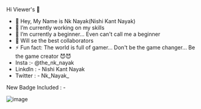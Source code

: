 Hi Viewer's 👋
- 👀 Hey, My Name is Nk Nayak(Nishi Kant Nayak)
- 🔭 I’m currently working on my skills
- 🌱 I’m currently a beginner... Even can't call me a beginner
- 👯 Will se the best collaborators
- ⚡ Fun fact: The world is full of gamer... Don't be the game changer... Be the game creator 😈😈
-  Insta :-  @the_nk_nayak 
-  Linkdln : -  Nishi Kant Nayak
-  Twitter : - Nk_Nayak_

New Badge Included : - 


![image](https://github.com/the-nk-nayak/the-nk-nayak/assets/113226791/e85f8883-0036-4397-ae36-b2b9cce3400a)


